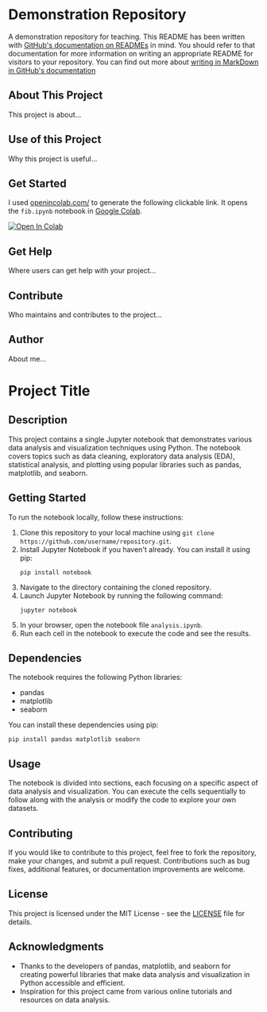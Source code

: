 # Demonstration Repository

A demonstration repository for teaching.
This README has been written with [GitHub's documentation on READMEs](https://docs.github.com/en/repositories/managing-your-repositorys-settings-and-features/customizing-your-repository/about-readmes) in mind.
You should refer to that documentation for more information on writing an appropriate README for visitors to your repository.
You can find out more about [writing in MarkDown in GitHub's documentation](https://docs.github.com/en/get-started/writing-on-github/getting-started-with-writing-and-formatting-on-github/basic-writing-and-formatting-syntax)


## About This Project

This project is about...


## Use of this Project

Why this project is useful...


## Get Started

I used [openincolab.com/](https://openincolab.com/) to generate the following clickable link.
It opens the `fib.ipynb` notebook in [Google Colab](https://colab.research.google.com/).

<a target="_blank" href="https://colab.research.google.com/github/fdennehy/demo_repo/blob/main/fib.ipynb">
  <img src="https://colab.research.google.com/assets/colab-badge.svg" alt="Open In Colab"/>
</a>

## Get Help

Where users can get help with your project...


## Contribute

Who maintains and contributes to the project...


## Author

About me...

# Project Title

## Description
This project contains a single Jupyter notebook that demonstrates various data analysis and visualization techniques using Python. The notebook covers topics such as data cleaning, exploratory data analysis (EDA), statistical analysis, and plotting using popular libraries such as pandas, matplotlib, and seaborn.

## Getting Started
To run the notebook locally, follow these instructions:

1. Clone this repository to your local machine using `git clone https://github.com/username/repository.git`.
2. Install Jupyter Notebook if you haven't already. You can install it using pip:
   ```
   pip install notebook
   ```
3. Navigate to the directory containing the cloned repository.
4. Launch Jupyter Notebook by running the following command:
   ```
   jupyter notebook
   ```
5. In your browser, open the notebook file `analysis.ipynb`.
6. Run each cell in the notebook to execute the code and see the results.

## Dependencies
The notebook requires the following Python libraries:

- pandas
- matplotlib
- seaborn

You can install these dependencies using pip:
```
pip install pandas matplotlib seaborn
```

## Usage
The notebook is divided into sections, each focusing on a specific aspect of data analysis and visualization. You can execute the cells sequentially to follow along with the analysis or modify the code to explore your own datasets.

## Contributing
If you would like to contribute to this project, feel free to fork the repository, make your changes, and submit a pull request. Contributions such as bug fixes, additional features, or documentation improvements are welcome.

## License
This project is licensed under the MIT License - see the [LICENSE](LICENSE) file for details.

## Acknowledgments
- Thanks to the developers of pandas, matplotlib, and seaborn for creating powerful libraries that make data analysis and visualization in Python accessible and efficient.
- Inspiration for this project came from various online tutorials and resources on data analysis.